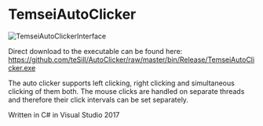 # TemseiAutoClicker

![TemseiAutoClickerInterface](https://user-images.githubusercontent.com/24759016/55832803-06572900-5b1f-11e9-8a50-d6bc14bf0deb.png)

Direct download to the executable can be found here: https://github.com/teSill/AutoClicker/raw/master/bin/Release/TemseiAutoClicker.exe

The auto clicker supports left clicking, right clicking and simultaneous clicking of them both. The mouse clicks are handled on separate threads and therefore their click intervals can be set separately.

Written in C# in Visual Studio 2017
